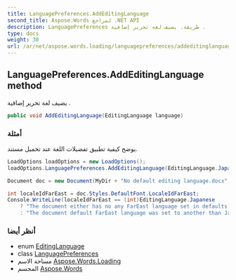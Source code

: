 ```yaml
---
title: LanguagePreferences.AddEditingLanguage
second_title: Aspose.Words لمراجع .NET API
description: LanguagePreferences طريقة. يضيف لغة تحرير إضافية .
type: docs
weight: 30
url: /ar/net/aspose.words.loading/languagepreferences/addeditinglanguage/
---
```

## LanguagePreferences.AddEditingLanguage method

يضيف لغة تحرير إضافية .

```csharp
public void AddEditingLanguage(EditingLanguage language)
```

### أمثلة

يوضح كيفية تطبيق تفضيلات اللغة عند تحميل مستند.

```csharp
LoadOptions loadOptions = new LoadOptions();
loadOptions.LanguagePreferences.AddEditingLanguage(EditingLanguage.Japanese);

Document doc = new Document(MyDir + "No default editing language.docx", loadOptions);

int localeIdFarEast = doc.Styles.DefaultFont.LocaleIdFarEast;
Console.WriteLine(localeIdFarEast == (int)EditingLanguage.Japanese
    ? "The document either has no any FarEast language set in defaults or it was set to Japanese originally."
    : "The document default FarEast language was set to another than Japanese language originally, so it is not overridden.");
```

### أنظر أيضا

* enum [EditingLanguage](../../editinglanguage/)
* class [LanguagePreferences](../)
* مساحة الاسم [Aspose.Words.Loading](../../languagepreferences/)
* المجسم [Aspose.Words](../../../)


